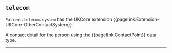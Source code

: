 ## `telecom`

`Patient.telecom.system` has the UKCore extension {{pagelink:Extension-UKCore-OtherContactSystem}}.

A contact detail for the person using the {{pagelink:ContactPoint}} data type.

---



 